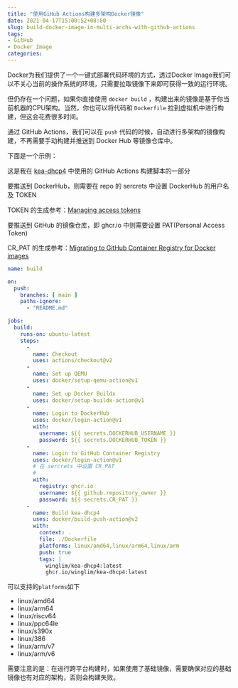 ```yaml
---
title: "使用GiHub Actions构建多架构Docker镜像"
date: 2021-04-17T15:00:52+08:00
slug: build-docker-image-in-multi-archs-with-github-actions
tags:
- GitHub
- Docker Image
categories:
---
```


Docker为我们提供了一个一键式部署代码环境的方式，透过Docker Image我们可以不关心当前的操作系统的环境，只需要拉取镜像下来即可获得一致的运行环境。

但仍存在一个问题，如果你直接使用 `docker build` ，构建出来的镜像是基于你当前机器的CPU架构。当然，你也可以将代码和 `Dockerfile` 拉到虚拟机中进行构建，但这会花费很多时间。

通过 GitHub Actions，我们可以在 `push` 代码的时候，自动进行多架构的镜像构建，不再需要手动构建并推送到 Docker Hub 等镜像仓库中。

下面是一个示例：

这是我在 [kea-dhcp4](https://github.com/WingLim/kea-dhcp4) 中使用的 GitHub Actions 构建脚本的一部分

要推送到 DockerHub，则需要在 repo 的 sercrets 中设置 DockerHub 的用户名及 TOKEN

TOKEN 的生成参考：[Managing access tokens](https://docs.docker.com/docker-hub/access-tokens/)

要推送到 GitHub 的镜像仓库，即 ghcr.io 中则需要设置 PAT(Personal Access Token)

CR_PAT 的生成参考：[Migrating to GitHub Container Registry for Docker images](https://docs.github.com/en/packages/guides/migrating-to-github-container-registry-for-docker-images)

```yaml
name: build

on:
  push:
    branches: [ main ]
    paths-ignore:
      - "README.md"

jobs:
  build:
    runs-on: ubuntu-latest
    steps:
      -
        name: Checkout
        uses: actions/checkout@v2
      -
        name: Set up QEMU
        uses: docker/setup-qemu-action@v1
      -
        name: Set up Docker Buildx
        uses: docker/setup-buildx-action@v1
      -
        name: Login to DockerHub
        uses: docker/login-action@v1
        with:
          username: ${{ secrets.DOCKERHUB_USERNAME }}
          password: ${{ secrets.DOCKERHUB_TOKEN }}
      -
        name: Login to GitHub Container Registry
        uses: docker/login-action@v1 
        # 在 sercrets 中设置 CR_PAT
        # 
        with:
          registry: ghcr.io
          username: ${{ github.repository_owner }}
          password: ${{ secrets.CR_PAT }}
      -
        name: Build kea-dhcp4
        uses: docker/build-push-action@v2
        with:
          context: .
          file: ./Dockerfile
          platforms: linux/amd64,linux/arm64,linux/arm
          push: true
          tags: |
            winglim/kea-dhcp4:latest
            ghcr.io/winglim/kea-dhcp4:latest
```

可以支持的`platforms`如下

- linux/amd64
- linux/arm64
- linux/riscv64
- linux/ppc64le
- linux/s390x
- linux/386
- linux/arm/v7
- linux/arm/v6

需要注意的是：在进行跨平台构建时，如果使用了基础镜像，需要确保对应的基础镜像也有对应的架构，否则会构建失败。

